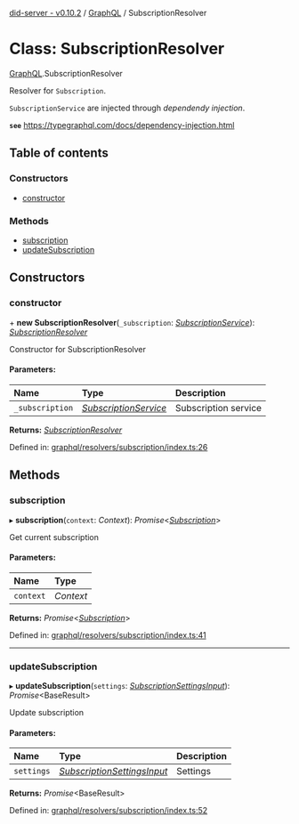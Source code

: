 [did-server - v0.10.2](../README.md) / [GraphQL](../modules/graphql.md) / SubscriptionResolver

# Class: SubscriptionResolver

[GraphQL](../modules/graphql.md).SubscriptionResolver

Resolver for `Subscription`.

`SubscriptionService` are injected through
_dependendy injection_.

**`see`** https://typegraphql.com/docs/dependency-injection.html

## Table of contents

### Constructors

- [constructor](graphql.subscriptionresolver.md#constructor)

### Methods

- [subscription](graphql.subscriptionresolver.md#subscription)
- [updateSubscription](graphql.subscriptionresolver.md#updatesubscription)

## Constructors

### constructor

\+ **new SubscriptionResolver**(`_subscription`: [*SubscriptionService*](services.subscriptionservice.md)): [*SubscriptionResolver*](graphql.subscriptionresolver.md)

Constructor for SubscriptionResolver

#### Parameters:

Name | Type | Description |
:------ | :------ | :------ |
`_subscription` | [*SubscriptionService*](services.subscriptionservice.md) | Subscription service    |

**Returns:** [*SubscriptionResolver*](graphql.subscriptionresolver.md)

Defined in: [graphql/resolvers/subscription/index.ts:26](https://github.com/Puzzlepart/did/blob/dev/server/graphql/resolvers/subscription/index.ts#L26)

## Methods

### subscription

▸ **subscription**(`context`: *Context*): *Promise*<[*Subscription*](graphql.subscription.md)\>

Get current subscription

#### Parameters:

Name | Type |
:------ | :------ |
`context` | *Context* |

**Returns:** *Promise*<[*Subscription*](graphql.subscription.md)\>

Defined in: [graphql/resolvers/subscription/index.ts:41](https://github.com/Puzzlepart/did/blob/dev/server/graphql/resolvers/subscription/index.ts#L41)

___

### updateSubscription

▸ **updateSubscription**(`settings`: [*SubscriptionSettingsInput*](graphql.subscriptionsettingsinput.md)): *Promise*<BaseResult\>

Update subscription

#### Parameters:

Name | Type | Description |
:------ | :------ | :------ |
`settings` | [*SubscriptionSettingsInput*](graphql.subscriptionsettingsinput.md) | Settings    |

**Returns:** *Promise*<BaseResult\>

Defined in: [graphql/resolvers/subscription/index.ts:52](https://github.com/Puzzlepart/did/blob/dev/server/graphql/resolvers/subscription/index.ts#L52)
